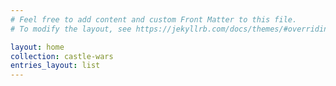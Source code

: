 ```yaml
---
# Feel free to add content and custom Front Matter to this file.
# To modify the layout, see https://jekyllrb.com/docs/themes/#overriding-theme-defaults

layout: home
collection: castle-wars
entries_layout: list
---
```

